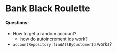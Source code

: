 # Bank Black Roulette

#### Questions:
- How to get a random account?
    - how do autoincrement ids work?
- `accountRepository.findAllByCustomerId` works?